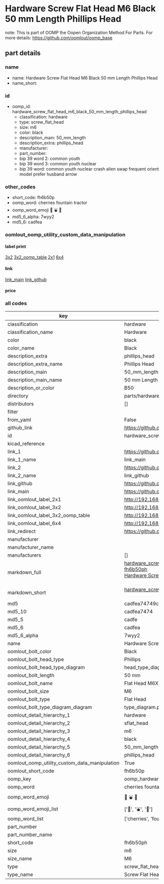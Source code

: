 # Hardware Screw Flat Head M6 Black 50 mm Length Phillips Head  

note: This is part of OOMP the Oopen Organization Method For Parts. For more details: https://github.com/oomlout/oomp_base

##  part details
  







### name
* name: Hardware Screw Flat Head M6 Black 50 mm Length Phillips Head
* name_short: 
### id
* oomp_id: hardware_screw_flat_head_m6_black_50_mm_length_phillips_head
  * classification: hardware
  * type: screw_flat_head
  * size: m6
  * color: black
  * description_main: 50_mm_length
  * description_extra: phillips_head
  * manufacturer: 
  * part_number: 
  * bip 39 word 2: common youth
  * bip 39 word 3: common youth nuclear
  * bip 39 word: common youth nuclear crash alien swap frequent orient model prefer husband arrow

### other_codes
* short_code: fh6b50p
* oomp_word: cherries fountain tractor
* oomp_word_emoji :cherries: :fountain: :tractor:
* md5_6_alpha: 7wyy2
* md5_6: cadfea






### oomlout_oomp_utility_custom_data_manipulation
#### label print
[3x2](http://192.168.1.245:1112/?label=oomp%207wyy2)
[3x2_oomp_table](http://192.168.1.108:1112/?label=oomp%207wyy2)
[2x1](http://192.168.1.242:1112/?label=oomp%207wyy2)
[6x4](http://192.168.1.55:1112/?label=oomp%207wyy2)    

#### link

[link_main](https://github.com/oomlout/oomlout_oomp_version_1_messy/tree/main/parts/hardware_screw_flat_head_m6_black_50_mm_length_phillips_head) [link_github](https://github.com/oomlout/oomlout_oomp_version_1_messy/tree/main/parts/hardware_screw_flat_head_m6_black_50_mm_length_phillips_head)                             

#### price







### all codes 
| key | value |  
| --- | --- |  
| classification | hardware |  
| classification_name | Hardware |  
| color | black |  
| color_name | Black |  
| description_extra | phillips_head |  
| description_extra_name | Phillips Head |  
| description_main | 50_mm_length |  
| description_main_name | 50 mm Length |  
| description_or_color | B50 |  
| directory | parts/hardware_screw_flat_head_m6_black_50_mm_length_phillips_head |  
| distributors | [] |  
| filter |  |  
| from_yaml | False |  
| github_link | https://github.com/oomlout/oomlout_oomp_part_src/tree/main/parts/hardware_screw_flat_head_m6_black_50_mm_length_phillips_head |  
| id | hardware_screw_flat_head_m6_black_50_mm_length_phillips_head |  
| kicad_reference |  |  
| link_1 | https://github.com/oomlout/oomlout_oomp_version_1_messy/tree/main/parts/hardware_screw_flat_head_m6_black_50_mm_length_phillips_head |  
| link_1_name | link_main |  
| link_2 | https://github.com/oomlout/oomlout_oomp_version_1_messy/tree/main/parts/hardware_screw_flat_head_m6_black_50_mm_length_phillips_head |  
| link_2_name | link_github |  
| link_github | https://github.com/oomlout/oomlout_oomp_version_1_messy/tree/main/parts/hardware_screw_flat_head_m6_black_50_mm_length_phillips_head |  
| link_main | https://github.com/oomlout/oomlout_oomp_version_1_messy/tree/main/parts/hardware_screw_flat_head_m6_black_50_mm_length_phillips_head |  
| link_oomlout_label_2x1 | http://192.168.1.242:1112/?label=oomp%207wyy2 |  
| link_oomlout_label_3x2 | http://192.168.1.245:1112/?label=oomp%207wyy2 |  
| link_oomlout_label_3x2_oomp_table | http://192.168.1.108:1112/?label=oomp%207wyy2 |  
| link_oomlout_label_6x4 | http://192.168.1.55:1112/?label=oomp%207wyy2 |  
| link_redirect | https://github.com/oomlout/oomlout_oomp_version_1_messy/tree/main/parts/hardware_screw_flat_head_m6_black_50_mm_length_phillips_head |  
| manufacturer |  |  
| manufacturer_name |  |  
| manufacturers | [] |  
| markdown_full | [hardware_screw_flat_head_m6_black_50_mm_length_phillips_head](none)<br>[fh6b50ph](none)<br>[Hardware Screw Flat Head M6 Black 50 Mm Length Phillips Head](none)<br><br> |  
| markdown_short | [hardware_screw_flat_head_m6_black_50_mm_length_phillips_head](none)<br><br> |  
| md5 | cadfea74749c8b976d0323272ebfd973 |  
| md5_10 | cadfea7474 |  
| md5_5 | cadfe |  
| md5_6 | cadfea |  
| md5_6_alpha | 7wyy2 |  
| name | Hardware Screw Flat Head M6 Black 50 mm Length Phillips Head |  
| oomlout_bolt_color | Black |  
| oomlout_bolt_head_type | Phillips |  
| oomlout_bolt_head_type_diagram | head_type_diagram.png |  
| oomlout_bolt_length | 50 mm |  
| oomlout_bolt_name | Flat Head M6X50 mm Black (Phillips) |  
| oomlout_bolt_size | M6 |  
| oomlout_bolt_type | Flat Head |  
| oomlout_bolt_type_diagram_diagram | type_diagram.png |  
| oomlout_detail_hierarchy_1 | hardware |  
| oomlout_detail_hierarchy_2 | sflat_head |  
| oomlout_detail_hierarchy_3 | m6 |  
| oomlout_detail_hierarchy_4 | black |  
| oomlout_detail_hierarchy_5 | 50_mm_length |  
| oomlout_detail_hierarchy_6 | phillips_head |  
| oomlout_oomp_utility_custom_data_manipulation | True |  
| oomlout_short_code | fh6b50p |  
| oomp_key | oomp_hardware_screw_flat_head_m6_black_50_mm_length_phillips_head |  
| oomp_word | cherries fountain tractor |  
| oomp_word_emoji | :cherries: :fountain: :tractor: |  
| oomp_word_emoji_list | [':cherries:', ':fountain:', ':tractor:'] |  
| oomp_word_list | ['cherries', 'fountain', 'tractor'] |  
| part_number |  |  
| part_number_name |  |  
| short_code | fh6b50ph |  
| size | m6 |  
| size_name | M6 |  
| type | screw_flat_head |  
| type_name | Screw Flat Head |  
